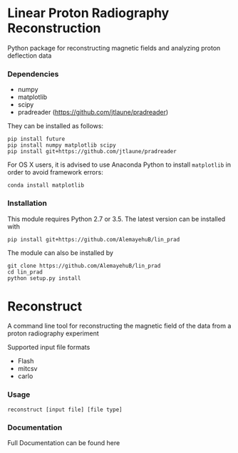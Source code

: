 # Linear Proton Radiography Reconstruction

Python package for reconstructing magnetic fields and analyzing proton deflection
data

### Dependencies

* numpy
* matplotlib
* scipy
* pradreader (https://github.com/jtlaune/pradreader)


They can be installed as follows:

```shell
pip install future
pip install numpy matplotlib scipy
pip install git+https://github.com/jtlaune/pradreader
```
For OS X users, it is advised to use Anaconda Python to install `matplotlib` in order to avoid framework errors:

```shell
conda install matplotlib
```


### Installation

This module requires Python 2.7 or 3.5. The latest version can be installed with

```shell
pip install git+https://github.com/AlemayehuB/lin_prad
```

The module can also be installed by

```shell
git clone https://github.com/AlemayehuB/lin_prad
cd lin_prad
python setup.py install
```

# Reconstruct

A command line tool for reconstructing the magnetic field of the data from a proton radiography experiment

Supported input file formats
* Flash
* mitcsv
* carlo

### Usage

```shell
reconstruct [input file] [file type]
```

### Documentation

Full Documentation can be found here

